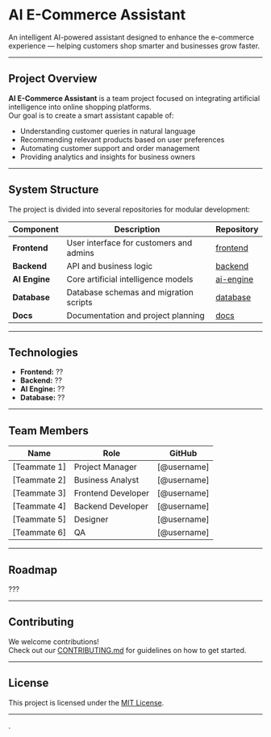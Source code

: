 # AI E-Commerce Assistant

An intelligent AI-powered assistant designed to enhance the e-commerce experience — helping customers shop smarter and businesses grow faster.

---

## Project Overview

**AI E-Commerce Assistant** is a team project focused on integrating artificial intelligence into online shopping platforms.  
Our goal is to create a smart assistant capable of:
- Understanding customer queries in natural language  
- Recommending relevant products based on user preferences
- Automating customer support and order management
- Providing analytics and insights for business owners  

---

## System Structure

The project is divided into several repositories for modular development:

| Component | Description | Repository |
|------------|-------------|-------------|
|  **Frontend** | User interface for customers and admins | [frontend](https://github.com/YourOrg/frontend) |
|  **Backend** | API and business logic | [backend](https://github.com/AIProjectGroup/Backend) |
|  **AI Engine** | Core artificial intelligence models | [ai-engine](https://github.com/YourOrg/ai-engine) |
|  **Database** | Database schemas and migration scripts | [database](https://github.com/YourOrg/database) |
|  **Docs** | Documentation and project planning | [docs](https://github.com/YourOrg/docs) |

---

##  Technologies

- **Frontend:** ??  
- **Backend:** ??  
- **AI Engine:** ??  
- **Database:** ??    

---

##  Team Members

| Name | Role | GitHub |
|------|------|---------|
| [Teammate 1] | Project Manager | [@username] |
  [Teammate 2] | Business Analyst | [@username] |
| [Teammate 3] | Frontend Developer | [@username] |
| [Teammate 4] | Backend Developer | [@username] |
| [Teammate 5] | Designer | [@username] |
| [Teammate 6] | QA | [@username] |

---

##  Roadmap

???  

---

##  Contributing

We welcome contributions!  
Check out our [CONTRIBUTING.md](./CONTRIBUTING.md) for guidelines on how to get started.

---

##  License

This project is licensed under the [MIT License](./LICENSE).

---
.
